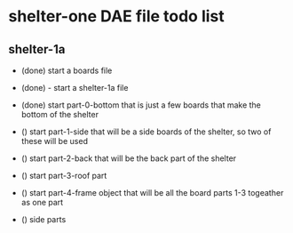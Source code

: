 # shelter-one DAE file todo list

## shelter-1a
* (done) start a boards file
* (done) - start a shelter-1a file
* (done) start part-0-bottom that is just a few boards that make the bottom of the shelter
* () start part-1-side that will be a side boards of the shelter, so two of these will be used
* () start part-2-back that will be the back part of the shelter
* () start part-3-roof part
* () start part-4-frame object that will be all the board parts 1-3 togeather as one part

* () side parts

